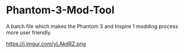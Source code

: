 # Phantom-3-Mod-Tool
A batch file which makes the Phantom 3 and Inspire 1 modding process more user friendly.

https://i.imgur.com/yLAkdRZ.png
